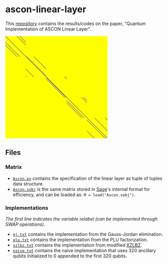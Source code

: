 # ascon-linear-layer
This [repository](https://github.com/sohamroy19/ascon-linear-layer) contains the results/codes on the paper, "Quantum Implementation of ASCON Linear Layer".

<img src="./ASCON.png" width="320" title="yellow:0, blue:1"/>


## Files

### Matrix 
- [`Ascon.py`](./matrix/Ascon.py) contains the specification of the linear layer as tuple of tuples data structure.
- [`Ascon.sobj`](./matrix/Ascon.sobj) is the same matrix stored in [Sage](https://www.sagemath.org/)'s internal format for efficiency, and can be loaded as:
 `M = load("Ascon.sobj")`.

### Implementations
*The first line indicates the variable relabel (can be implemented through SWAP operations).*
- [`gj.txt`](./implementations/gj.txt) contains the implementation from the Gauss-Jordan elimination.
- [`plu.txt`](./implementations/plu.txt) contains the implementation from the PLU factorization.
- [`xzlbz.txt`](./implementations/xzlbz.txt) contains the implementation from modified [XZLBZ](https://github.com/xiangzejun/Optimizing_Implementations_of_Linear_Layers/).
- [`naive.txt`](./implementations/naive.txt) contains the naive implementation that uses 320 ancillary qubits initialized to 0 appended to the first 320 qubits.
